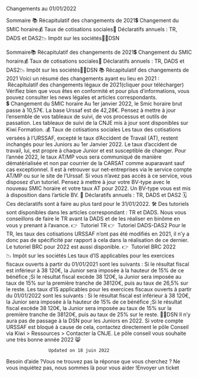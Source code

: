 



Changements au 01/01/2022

Sommaire 
📚 Récapitulatif des changements de 2021💲 Changement du SMIC horaire💰 Taux de cotisations sociales📄 Déclaratifs annuels : TR, DADS et DAS2📉 Impôt sur les sociétés🙅‍♂️DSN



Sommaire📚 Récapitulatif des changements de 2021💲 Changement du SMIC horaire💰 Taux de cotisations sociales📄 Déclaratifs annuels : TR, DADS et DAS2📉 Impôt sur les sociétés🙅‍♂️DSN
📚 Récapitulatif des changements de 2021
Voici un résumé des changements ayant eu lieu en 2021 :
 Récapitulatif des changements légaux de 2021(cliquer pour télécharger)
Vérifiez bien que vous êtes en conformité et pour plus d’informations, vous pouvez consulter les news légales et articles correspondants.
💲 Changement du SMIC horaire
Au 1er janvier 2022, le Smic horaire brut passe à 10,57€. La base Urssaf est de 42,28€.
Pensez à mettre à jour l’ensemble de vos tableaux de suivi, de vos processus et outils de passation. Les tableaux de suivi de la CNJE mis à jour sont disponibles sur Kiwi Formation.
💰 Taux de cotisations sociales
Les taux des cotisations versées à l’URSSAF, excepté le taux d’Accident de Travail (AT), restent inchangés pour les Juniors au 1er Janvier 2022. Le taux d’accident de travail, lui, est propre à chaque Junior et est susceptible de changer. Pour l’année 2022, le taux AT/MP vous sera communiqué de manière dématérialisée et non par courrier de la CARSAT comme auparavant sauf cas exceptionnel.
Il est à retrouver sur net-entreprises via le service compte AT/MP ou sur le site de l’Urssaf. Si vous n’avez pas accès à ce service, vous disposez d’un tutoriel.
Pensez à mettre à jour votre BV-type avec le nouveau SMIC horaire et votre taux AT pour 2022. Un BV-type vous est mis à disposition dans l’article BV.
📄 Déclaratifs annuels : TR, DADS et DAS2
🗓️  Ces déclaratifs sont à faire au plus tard pour le 31/01/2022.
🛠️  Des tutoriels sont disponibles dans les articles correspondant : TR et DADS. Nous vous conseillons de faire le TR avant la DADS et de les réaliser en binôme en vous y prenant à l’avance.
👉  Tutoriel TR
👉  Tutoriel DADS-DAS2
Pour le TR, les taux des cotisations URSSAF n’ont pas été modifiés en 2021, il n’y a donc pas de spécificité par rapport à cela dans la réalisation de ce dernier.
Le tutoriel BRC pour 2022 est aussi disponible.
👉  Tutoriel BRC 2022
📉 Impôt sur les sociétés
Les taux d’IS applicables pour les exercices fiscaux ouverts à partir du 01/01/2021 sont les suivants :
Si le résultat fiscal est inférieur à 38 120€, la Junior sera imposée à la hauteur de 15% de ce bénéfice ;Si le résultat fiscal excède 38 120€, la Junior sera imposée au taux de 15% sur la première tranche de 38120€, puis au taux de 26,5% sur le reste.
Les taux d’IS applicables pour les exercices fiscaux ouverts à partir du 01/01/2022 sont les suivants :
Si le résultat fiscal est inférieur à 38 120€, la Junior sera imposée à la hauteur de 15% de ce bénéfice ;Si le résultat fiscal excède 38 120€, la Junior sera imposée au taux de 15% sur la première tranche de 38120€, puis au taux de 25% sur le reste.
🙅‍♂️DSN
Il n’y aura pas de passage à la DSN pour les Juniors en 2022.
Si votre compte URSSAF est bloqué à cause de cela, contactez directement le pôle Conseil via Kiwi > Ressources > Contacter la CNJE.
Le pôle conseil vous souhaite une très bonne année 2022 😸


					Updated on 18 juin 2022				


Besoin d’aide ?Vous ne trouvez pas la réponse que vous cherchez ? Ne vous inquiétez pas, nous sommes là pour vous aider !Envoyer un ticket


